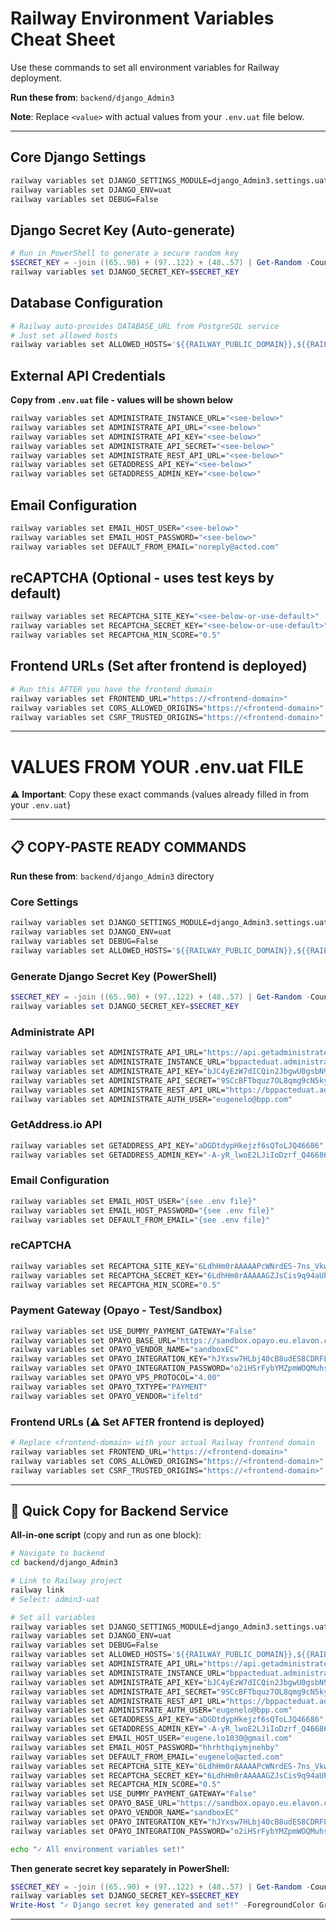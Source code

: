# Railway Environment Variables Cheat Sheet

Use these commands to set all environment variables for Railway deployment.

**Run these from**: `backend/django_Admin3`

**Note**: Replace `<value>` with actual values from your `.env.uat` file below.

---

## Core Django Settings

```bash
railway variables set DJANGO_SETTINGS_MODULE=django_Admin3.settings.uat
railway variables set DJANGO_ENV=uat
railway variables set DEBUG=False
```

## Django Secret Key (Auto-generate)

```powershell
# Run in PowerShell to generate a secure random key
$SECRET_KEY = -join ((65..90) + (97..122) + (48..57) | Get-Random -Count 50 | ForEach-Object {[char]$_})
railway variables set DJANGO_SECRET_KEY=$SECRET_KEY
```

## Database Configuration

```bash
# Railway auto-provides DATABASE_URL from PostgreSQL service
# Just set allowed hosts
railway variables set ALLOWED_HOSTS='${{RAILWAY_PUBLIC_DOMAIN}},${{RAILWAY_PRIVATE_DOMAIN}}'
```

## External API Credentials

**Copy from `.env.uat` file - values will be shown below**

```bash
railway variables set ADMINISTRATE_INSTANCE_URL="<see-below>"
railway variables set ADMINISTRATE_API_URL="<see-below>"
railway variables set ADMINISTRATE_API_KEY="<see-below>"
railway variables set ADMINISTRATE_API_SECRET="<see-below>"
railway variables set ADMINISTRATE_REST_API_URL="<see-below>"
railway variables set GETADDRESS_API_KEY="<see-below>"
railway variables set GETADDRESS_ADMIN_KEY="<see-below>"
```

## Email Configuration

```bash
railway variables set EMAIL_HOST_USER="<see-below>"
railway variables set EMAIL_HOST_PASSWORD="<see-below>"
railway variables set DEFAULT_FROM_EMAIL="noreply@acted.com"
```

## reCAPTCHA (Optional - uses test keys by default)

```bash
railway variables set RECAPTCHA_SITE_KEY="<see-below-or-use-default>"
railway variables set RECAPTCHA_SECRET_KEY="<see-below-or-use-default>"
railway variables set RECAPTCHA_MIN_SCORE="0.5"
```

## Frontend URLs (Set after frontend is deployed)

```bash
# Run this AFTER you have the frontend domain
railway variables set FRONTEND_URL="https://<frontend-domain>"
railway variables set CORS_ALLOWED_ORIGINS="https://<frontend-domain>"
railway variables set CSRF_TRUSTED_ORIGINS="https://<frontend-domain>"
```

---

# VALUES FROM YOUR .env.uat FILE

⚠️ **Important**: Copy these exact commands (values already filled in from your `.env.uat`)

---

## 📋 COPY-PASTE READY COMMANDS

**Run these from**: `backend/django_Admin3` directory

### Core Settings
```bash
railway variables set DJANGO_SETTINGS_MODULE=django_Admin3.settings.uat
railway variables set DJANGO_ENV=uat
railway variables set DEBUG=False
railway variables set ALLOWED_HOSTS='${{RAILWAY_PUBLIC_DOMAIN}},${{RAILWAY_PRIVATE_DOMAIN}}'
```

### Generate Django Secret Key (PowerShell)
```powershell
$SECRET_KEY = -join ((65..90) + (97..122) + (48..57) | Get-Random -Count 50 | ForEach-Object {[char]$_})
railway variables set DJANGO_SECRET_KEY=$SECRET_KEY
```

### Administrate API
```bash
railway variables set ADMINISTRATE_API_URL="https://api.getadministrate.com/graphql"
railway variables set ADMINISTRATE_INSTANCE_URL="bppacteduat.administrateapp.com"
railway variables set ADMINISTRATE_API_KEY="bJC4yEzW7dICQin2JbgwU0gsbN9kuaDC"
railway variables set ADMINISTRATE_API_SECRET="9SCcBFTbquz7OL8qmg9cN5ky6yWQBxur"
railway variables set ADMINISTRATE_REST_API_URL="https://bppacteduat.administrateapp.com"
railway variables set ADMINISTRATE_AUTH_USER="eugenelo@bpp.com"
```

### GetAddress.io API
```bash
railway variables set GETADDRESS_API_KEY="aDGDtdypHkejzf6sQToLJQ46686"
railway variables set GETADDRESS_ADMIN_KEY="-A-yR_lwoE2LJiIoDzrf_Q46686"
```

### Email Configuration
```bash
railway variables set EMAIL_HOST_USER="{see .env file}"
railway variables set EMAIL_HOST_PASSWORD="{see .env file}"
railway variables set DEFAULT_FROM_EMAIL="{see .env file}"
```

### reCAPTCHA
```bash
railway variables set RECAPTCHA_SITE_KEY="6LdhHm0rAAAAAPcWNrdES-7ns_VkwCT8DCKpWWg-"
railway variables set RECAPTCHA_SECRET_KEY="6LdhHm0rAAAAAGZJsCis9q94aUPVN4tRCFIfoxEi"
railway variables set RECAPTCHA_MIN_SCORE="0.5"
```

### Payment Gateway (Opayo - Test/Sandbox)
```bash
railway variables set USE_DUMMY_PAYMENT_GATEWAY="False"
railway variables set OPAYO_BASE_URL="https://sandbox.opayo.eu.elavon.com/hosted-payment-pages/vendor/v1/payment-pages"
railway variables set OPAYO_VENDOR_NAME="sandboxEC"
railway variables set OPAYO_INTEGRATION_KEY="hJYxsw7HLbj40cB8udES8CDRFLhuJ8G54O6rDpUXvE6hYDrria"
railway variables set OPAYO_INTEGRATION_PASSWORD="o2iHSrFybYMZpmWOQMuhsXP52V4fBtpuSDshrKDSWsBY1OiN6hwd9Kb12z4j5Us5u"
railway variables set OPAYO_VPS_PROTOCOL="4.00"
railway variables set OPAYO_TXTYPE="PAYMENT"
railway variables set OPAYO_VENDOR="ifeltd"
```

### Frontend URLs (⚠️ Set AFTER frontend is deployed)
```bash
# Replace <frontend-domain> with your actual Railway frontend domain
railway variables set FRONTEND_URL="https://<frontend-domain>"
railway variables set CORS_ALLOWED_ORIGINS="https://<frontend-domain>"
railway variables set CSRF_TRUSTED_ORIGINS="https://<frontend-domain>"
```

---

## 📝 Quick Copy for Backend Service

**All-in-one script** (copy and run as one block):

```bash
# Navigate to backend
cd backend/django_Admin3

# Link to Railway project
railway link
# Select: admin3-uat

# Set all variables
railway variables set DJANGO_SETTINGS_MODULE=django_Admin3.settings.uat
railway variables set DJANGO_ENV=uat
railway variables set DEBUG=False
railway variables set ALLOWED_HOSTS='${{RAILWAY_PUBLIC_DOMAIN}},${{RAILWAY_PRIVATE_DOMAIN}}'
railway variables set ADMINISTRATE_API_URL="https://api.getadministrate.com/graphql"
railway variables set ADMINISTRATE_INSTANCE_URL="bppacteduat.administrateapp.com"
railway variables set ADMINISTRATE_API_KEY="bJC4yEzW7dICQin2JbgwU0gsbN9kuaDC"
railway variables set ADMINISTRATE_API_SECRET="9SCcBFTbquz7OL8qmg9cN5ky6yWQBxur"
railway variables set ADMINISTRATE_REST_API_URL="https://bppacteduat.administrateapp.com"
railway variables set ADMINISTRATE_AUTH_USER="eugenelo@bpp.com"
railway variables set GETADDRESS_API_KEY="aDGDtdypHkejzf6sQToLJQ46686"
railway variables set GETADDRESS_ADMIN_KEY="-A-yR_lwoE2LJiIoDzrf_Q46686"
railway variables set EMAIL_HOST_USER="eugene.lo1030@gmail.com"
railway variables set EMAIL_HOST_PASSWORD="hhrhthqiymjnehby"
railway variables set DEFAULT_FROM_EMAIL="eugenelo@acted.com"
railway variables set RECAPTCHA_SITE_KEY="6LdhHm0rAAAAAPcWNrdES-7ns_VkwCT8DCKpWWg-"
railway variables set RECAPTCHA_SECRET_KEY="6LdhHm0rAAAAAGZJsCis9q94aUPVN4tRCFIfoxEi"
railway variables set RECAPTCHA_MIN_SCORE="0.5"
railway variables set USE_DUMMY_PAYMENT_GATEWAY="False"
railway variables set OPAYO_BASE_URL="https://sandbox.opayo.eu.elavon.com/hosted-payment-pages/vendor/v1/payment-pages"
railway variables set OPAYO_VENDOR_NAME="sandboxEC"
railway variables set OPAYO_INTEGRATION_KEY="hJYxsw7HLbj40cB8udES8CDRFLhuJ8G54O6rDpUXvE6hYDrria"
railway variables set OPAYO_INTEGRATION_PASSWORD="o2iHSrFybYMZpmWOQMuhsXP52V4fBtpuSDshrKDSWsBY1OiN6hwd9Kb12z4j5Us5u"

echo "✓ All environment variables set!"
```

**Then generate secret key separately in PowerShell:**
```powershell
$SECRET_KEY = -join ((65..90) + (97..122) + (48..57) | Get-Random -Count 50 | ForEach-Object {[char]$_})
railway variables set DJANGO_SECRET_KEY=$SECRET_KEY
Write-Host "✓ Django secret key generated and set!" -ForegroundColor Green
```

---

